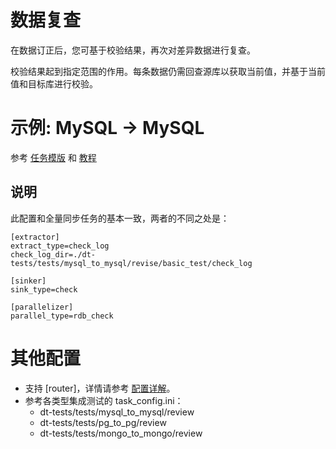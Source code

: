 # 数据复查

在数据订正后，您可基于校验结果，再次对差异数据进行复查。

校验结果起到指定范围的作用。每条数据仍需回查源库以获取当前值，并基于当前值和目标库进行校验。

# 示例: MySQL -> MySQL

参考 [任务模版](../../templates/mysql_to_mysql.md) 和 [教程](../../en/tutorial/mysql_to_mysql.md)

## 说明

此配置和全量同步任务的基本一致，两者的不同之处是：

```
[extractor]
extract_type=check_log
check_log_dir=./dt-tests/tests/mysql_to_mysql/revise/basic_test/check_log

[sinker]
sink_type=check

[parallelizer]
parallel_type=rdb_check
```

# 其他配置

- 支持 [router]，详情请参考 [配置详解](../config.md)。
- 参考各类型集成测试的 task_config.ini：
    - dt-tests/tests/mysql_to_mysql/review
    - dt-tests/tests/pg_to_pg/review
    - dt-tests/tests/mongo_to_mongo/review
